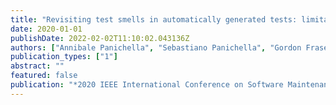 ```yaml
---
title: "Revisiting test smells in automatically generated tests: limitations, pitfalls, and opportunities"
date: 2020-01-01
publishDate: 2022-02-02T11:10:02.043136Z
authors: ["Annibale Panichella", "Sebastiano Panichella", "Gordon Fraser", "Anand Ashok Sawant", "Vincent J Hellendoorn"]
publication_types: ["1"]
abstract: ""
featured: false
publication: "*2020 IEEE International Conference on Software Maintenance and Evolution (ICSME)*"
---
```



